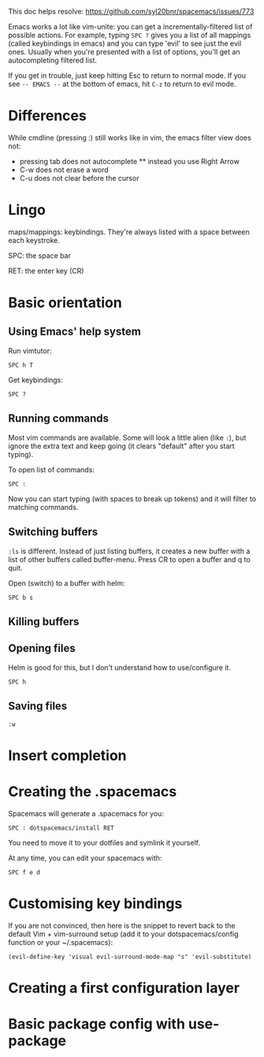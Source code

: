 This doc helps resolve:
https://github.com/syl20bnr/spacemacs/issues/773

Emacs works a lot like vim-unite: you can get a incrementally-filtered
list of possible actions. For example, typing `SPC ?` gives you a list
of all mappings (called keybindings in emacs) and you can type 'evil'
to see just the evil ones. Usually when you're presented with a list
of options, you'll get an autocompleting filtered list.

If you get in trouble, just keep hitting Esc to return to normal
mode. If you see `-- EMACS --` at the bottom of emacs, hit `C-z` to
return to evil mode.

# Differences
While cmdline (pressing :) still works like in vim, the emacs filter view does not:

* pressing tab does not autocomplete
** instead you use Right Arrow
* C-w does not erase a word
* C-u does not clear before the cursor

# Lingo

maps/mappings: keybindings. They're always listed with a space between each keystroke.

SPC: the space bar

RET: the enter key (CR)

# Basic orientation
## Using Emacs' help system

Run vimtutor:

    SPC h T

Get keybindings:

    SPC ?

## Running commands

Most vim commands are available. Some will look a little alien (like `:`), but ignore the extra text and keep going (it clears "default" after you start typing).

To open list of commands:

    SPC :

Now you can start typing (with spaces to break up tokens) and it will filter to matching commands.

## Switching buffers

`:ls` is different. Instead of just listing buffers, it creates a new buffer with a list of other buffers called buffer-menu. Press CR to open a buffer and q to quit.

Open (switch) to a buffer with helm:

    SPC b s


## Killing buffers
## Opening files

Helm is good for this, but I don't understand how to use/configure it.

    SPC h

## Saving files

    :w

# Insert completion

# Creating the .spacemacs

Spacemacs will generate a .spacemacs for you:

    SPC : dotspacemacs/install RET

You need to move it to your dotfiles and symlink it yourself.

At any time, you can edit your spacemacs with:

    SPC f e d

# Customising key bindings

If you are not convinced, then here is the snippet to revert back to the default Vim + vim-surround setup (add it to your dotspacemacs/config function or your ~/.spacemacs):

    (evil-define-key 'visual evil-surround-mode-map "s" 'evil-substitute)



# Creating a first configuration layer
# Basic package config with use-package
